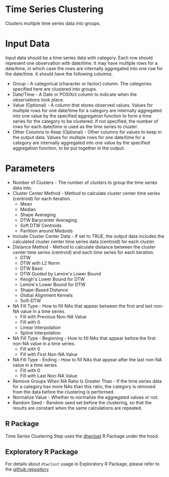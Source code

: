 # Time Series Clustering

Clusters multiple time series data into groups.

# Input Data

Input data should be a time series data with category. Each row should represent one observation with date/time. It may have multiple rows for a date/time, in which case the rows are internally aggregated into one row for the date/time. It should have the following columns.

  * Group - A categorical (character or factor) column. The categories specified here are clustered into groups.
  * Date/Time - A Date or POSIXct column to indicate when the observations took place.
  * Value (Optional) - A column that stores observed values. Values for multiple rows for one date/time for a category are internally aggregated into one value by the specified aggregation function to form a time series for the category to be clustered. If not specified, the number of rows for each date/time is used as the time series to cluster.
  * Other Columns to Keep (Optional) - Other columns for values to keep in the output data. Values for multiple rows for one date/time for a category are internally aggregated into one value by the specified aggregation function, to be put together in the output.

# Parameters

  * Number of Clusters - The number of clusters to group the time series data into.
  * Cluster Center Method - Method to calculate cluster center time series (centroid) for each iteration.
    * Mean
    * Median
    * Shape Averaging
    * DTW Barycenter Averaging
    * Soft DTW Centroids
    * Partition around Medoids
  * Include Cluster Center Data - If set to TRUE, the output data includes the calculated cluster center time series data (centroid) for each cluster.
  * Distance Method - Method to calculate distance between the cluster center time series (centroid) and each time series for each iteration.
    * DTW
    * DTW with L2 Norm
    * DTW Basic
    * DTW Guided by Lemire's Lower Bound
    * Keogh's Lower Bound for DTW
    * Lemire's Lower Bound for DTW
    * Shape-Based Distance
    * Global Alignment Kernels
    * Soft-DTW
  * NA Fill Type - How to fill NAs that appear between the first and last non-NA value in a time series.
    * Fill with Previous Non-NA Value
    * Fill with 0
    * Linear Interpolation
    * Spline Interpolation
  * NA Fill Type - Beginning - How to fill NAs that appear before the first non-NA value in a time series.
    * Fill with 0
    * Fill with First Non-NA Value
  * NA Fill Type - Ending - How to fill NAs that appear after the last non-NA value in a time series.
    * Fill with 0
    * Fill with Last Non-NA Value
  * Remove Groups When NA Ratio Is Greater Than - If the time series data for a category has more NAs than this ratio, the category is removed from the data before the clustering is performed.
  * Normalize Value - Whether to normalize the aggregated values or not.
  * Random Seed - Random seed set before the clustering, so that the results are constant when the same calculations are repeated.

## R Package

Time Series Clustering Step uses the [dtwclust](https://cran.r-project.org/web/packages/dtwclust/index.html) R Package under the hood.

## Exploratory R Package

For details about `dtwclust` usage in Exploratory R Package, please refer to the [github repository](https://github.com/exploratory-io/exploratory_func/blob/master/R/ts_cluster.R)
